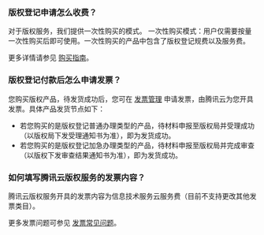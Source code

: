 ### 版权登记申请怎么收费？
对于版权服务，我们提供一次性购买的模式。
一次性购买模式：用户仅需要按量一次性购买后即可使用。一次性购买的产品中包含了版权登记规费以及服务费。

更多详情请参见 [购买指南](https://cloud.tencent.com/document/product/1215/44446)。

### 版权登记付款后怎么申请发票？
您购买版权产品，待发货成功后，您可在 [发票管理](https://console.cloud.tencent.com/expense/invoice) 申请发票，由腾讯云为您开具发票。具体产品发货节点如下：
- 若您购买的是版权登记普通办理类型的产品，待材料申报至版权局并受理成功（以版权局下发受理通知书为准），即为发货成功。
- 若您购买的是版权登记加急办理类型的产品，待材料申报至版权局并完成审查（以版权下发审查结果通知书为准），即为发货成功。


### 如何填写腾讯云版权服务的发票内容？
腾讯云版权服务开具的发票内容为信息技术服务云服务费（目前不支持更改其他发票类目）。

更多发票问题可参见 [发票常见问题](https://cloud.tencent.com/document/product/555/7718)。


